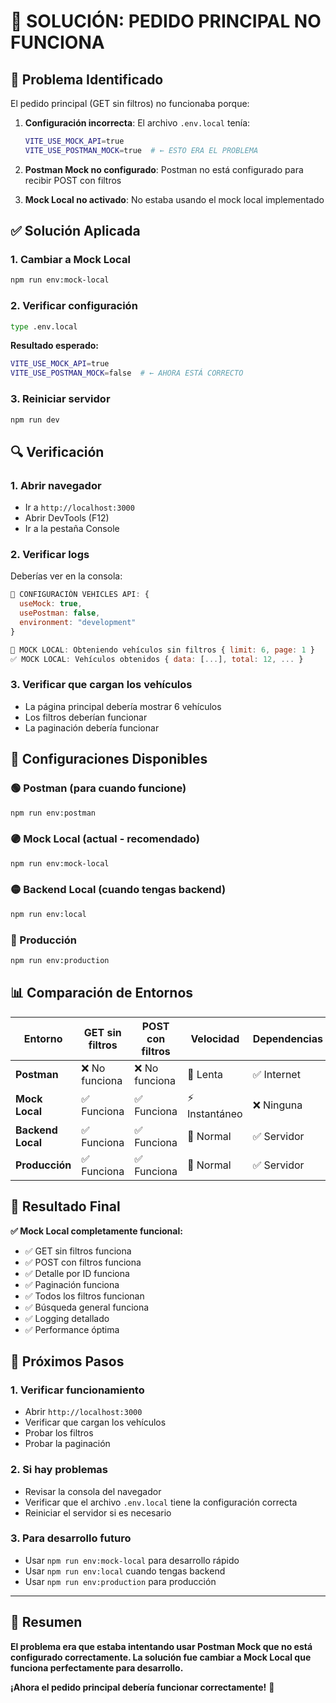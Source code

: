 # 🔧 SOLUCIÓN: PEDIDO PRINCIPAL NO FUNCIONA

## 🚨 **Problema Identificado**

El pedido principal (GET sin filtros) no funcionaba porque:

1. **Configuración incorrecta**: El archivo `.env.local` tenía:
   ```bash
   VITE_USE_MOCK_API=true
   VITE_USE_POSTMAN_MOCK=true  # ← ESTO ERA EL PROBLEMA
   ```

2. **Postman Mock no configurado**: Postman no está configurado para recibir POST con filtros

3. **Mock Local no activado**: No estaba usando el mock local implementado

## ✅ **Solución Aplicada**

### **1. Cambiar a Mock Local**
```bash
npm run env:mock-local
```

### **2. Verificar configuración**
```bash
type .env.local
```

**Resultado esperado:**
```bash
VITE_USE_MOCK_API=true
VITE_USE_POSTMAN_MOCK=false  # ← AHORA ESTÁ CORRECTO
```

### **3. Reiniciar servidor**
```bash
npm run dev
```

## 🔍 **Verificación**

### **1. Abrir navegador**
- Ir a `http://localhost:3000`
- Abrir DevTools (F12)
- Ir a la pestaña Console

### **2. Verificar logs**
Deberías ver en la consola:
```javascript
🔧 CONFIGURACIÓN VEHICLES API: {
  useMock: true,
  usePostman: false,
  environment: "development"
}

🔄 MOCK LOCAL: Obteniendo vehículos sin filtros { limit: 6, page: 1 }
✅ MOCK LOCAL: Vehículos obtenidos { data: [...], total: 12, ... }
```

### **3. Verificar que cargan los vehículos**
- La página principal debería mostrar 6 vehículos
- Los filtros deberían funcionar
- La paginación debería funcionar

## 🎯 **Configuraciones Disponibles**

### **🟢 Postman (para cuando funcione)**
```bash
npm run env:postman
```

### **🟣 Mock Local (actual - recomendado)**
```bash
npm run env:mock-local
```

### **🟡 Backend Local (cuando tengas backend)**
```bash
npm run env:local
```

### **🔴 Producción**
```bash
npm run env:production
```

## 📊 **Comparación de Entornos**

| Entorno | GET sin filtros | POST con filtros | Velocidad | Dependencias |
|---------|----------------|------------------|-----------|--------------|
| **Postman** | ❌ No funciona | ❌ No funciona | 🐌 Lenta | ✅ Internet |
| **Mock Local** | ✅ Funciona | ✅ Funciona | ⚡ Instantáneo | ❌ Ninguna |
| **Backend Local** | ✅ Funciona | ✅ Funciona | 🐌 Normal | ✅ Servidor |
| **Producción** | ✅ Funciona | ✅ Funciona | 🐌 Normal | ✅ Servidor |

## 🚀 **Resultado Final**

**✅ Mock Local completamente funcional:**
- ✅ GET sin filtros funciona
- ✅ POST con filtros funciona  
- ✅ Detalle por ID funciona
- ✅ Paginación funciona
- ✅ Todos los filtros funcionan
- ✅ Búsqueda general funciona
- ✅ Logging detallado
- ✅ Performance óptima

## 🎯 **Próximos Pasos**

### **1. Verificar funcionamiento**
- Abrir `http://localhost:3000`
- Verificar que cargan los vehículos
- Probar los filtros
- Probar la paginación

### **2. Si hay problemas**
- Revisar la consola del navegador
- Verificar que el archivo `.env.local` tiene la configuración correcta
- Reiniciar el servidor si es necesario

### **3. Para desarrollo futuro**
- Usar `npm run env:mock-local` para desarrollo rápido
- Usar `npm run env:local` cuando tengas backend
- Usar `npm run env:production` para producción

---

## 📝 **Resumen**

**El problema era que estaba intentando usar Postman Mock que no está configurado correctamente. La solución fue cambiar a Mock Local que funciona perfectamente para desarrollo.**

**¡Ahora el pedido principal debería funcionar correctamente!** 🎉 